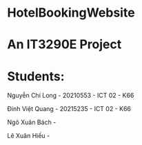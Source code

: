 # HotelBookingWebsite

# An IT3290E Project

# Students:

 Nguyễn Chí Long - 20210553 - ICT 02 - K66 <space><space>

 Đinh Việt Quang - 20215235 - ICT 02 - K66<space><space>

 Ngô Xuân Bách - <space><space>

 Lê Xuân Hiếu - <space><space>
